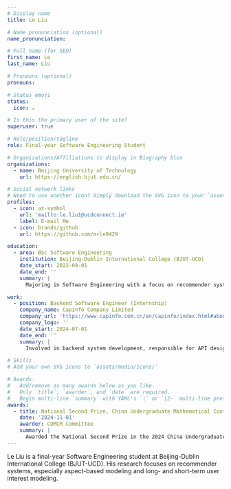 ```yaml
---
# Display name
title: Le Liu

# Name pronunciation (optional)
name_pronunciation: 

# Full name (for SEO)
first_name: Le
last_name: Liu

# Pronouns (optional)
pronouns: 

# Status emoji
status:
  icon: ☕️

# Is this the primary user of the site?
superuser: true

# Role/position/tagline
role: Final-year Software Engineering Student

# Organizations/Affiliations to display in Biography blox
organizations:
  - name: Beijing University of Technology
    url: https://english.bjut.edu.cn/

# Social network links
# Need to use another icon? Simply download the SVG icon to your `assets/media/icons/` folder.
profiles:
  - icon: at-symbol
    url: 'mailto:le.liu1@ucdconnect.ie'
    label: E-mail Me
  - icon: brands/github
    url: https://github.com/mrle0429

education:
  - area: BSc Software Engineering
    institution: Beijing-Dublin International College (BJUT-UCD)
    date_start: 2022-09-01
    date_end: ''
    summary: |
      Majoring in Software Engineering with a focus on recommender systems, machine learning, and backend development technologies.

work:
  - position: Backend Software Engineer (Internship)
    company_name: Capinfo Company Limited
    company_url: 'https://www.capinfo.com.cn/en/capinfo/index.html#about-con-1'
    company_logo: ''
    date_start: 2024-07-01
    date_end: ''
    summary: |
      Involved in backend system development, responsible for API design and implementation, database optimization, and other related work.

# Skills
# Add your own SVG icons to `assets/media/icons/`

# Awards.
#   Add/remove as many awards below as you like.
#   Only `title`, `awarder`, and `date` are required.
#   Begin multi-line `summary` with YAML's `|` or `|2-` multi-line prefix and indent 2 spaces below.
awards:
  - title: National Second Prize, China Undergraduate Mathematical Contest in Modeling (CUMCM)
    date: '2024-11-01'
    awarder: CUMCM Committee
    summary: |
      Awarded the National Second Prize in the 2024 China Undergraduate Mathematical Contest in Modeling.
---
```


Le Liu is a final-year Software Engineering student at Beijing-Dublin International College (BJUT-UCD). His research focuses on recommender systems, especially aspect-based modeling and long- and short-term user interest modeling.

